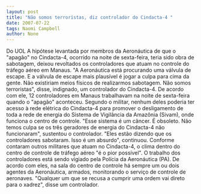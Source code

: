 ```yaml
---
layout: post
title: "Não somos terroristas, diz controlador do Cindacta-4 "
date: 2007-07-22
tags: Naomi Campbell
author: None
---
```

Do UOL
A hip&oacute;tese levantada por membros da Aeron&aacute;utica de que o &quot;apag&atilde;o&quot; no Cindacta-4, ocorrido na noite de sexta-feira, teria sido obra de sabotagem, deixou revoltados os controladores que atuam no controle do tr&aacute;fego a&eacute;reo em Manaus. &quot;A Aeron&aacute;utica est&aacute; procurando uma v&aacute;lvula de escape. E a v&aacute;lvula de escape mais plaus&iacute;vel &eacute; jogar a culpa para cima da gente. N&atilde;o existiriam meios f&iacute;sicos de realizarmos sabotagem. N&atilde;o somos terroristas&quot;, disse, indignado, um controlador do Cindacta-4. 
De acordo com ele, 12 controladores em Manaus trabalhavam na noite de sexta-feira quando o &quot;apag&atilde;o&quot; aconteceu. Segundo o militar, nenhum deles poderia ter acesso &agrave; rede el&eacute;trica do Cindacta-4 para promover o desligamento de toda a rede de energia do Sistema de Vigil&acirc;ncia da Amaz&ocirc;nia (Sivam), onde funciona o centro de controle. &quot;Esse sistema &eacute; um c&acirc;ncer. &Eacute; obsoleto. N&atilde;o temos culpa se os tr&ecirc;s geradores de energia do Cindacta-4 n&atilde;o funcionaram&quot;, sustentou o controlador. &quot;Eles est&atilde;o dizendo que os controladores sabotaram. Isso &eacute; um absurdo&quot;, continuou. 
Conforme contaram outros militares que atuam no Cindacta-4, o clima dentro do centro de controle de tr&aacute;fego a&eacute;reo &quot;&eacute; o pior poss&iacute;vel&quot;. O trabalho dos controladores est&aacute; sendo vigiado pela Pol&iacute;cia da Aeron&aacute;utica (PA). De acordo com eles, na sala do centro de controle h&aacute; sempre um ou dois agentes da Aeron&aacute;utica, armados, monitorando o servi&ccedil;o de controle de aeronaves. &quot;Qualquer um que se recusa a cumprir uma ordem vai direto para o xadrez&quot;, disse um controlador. 